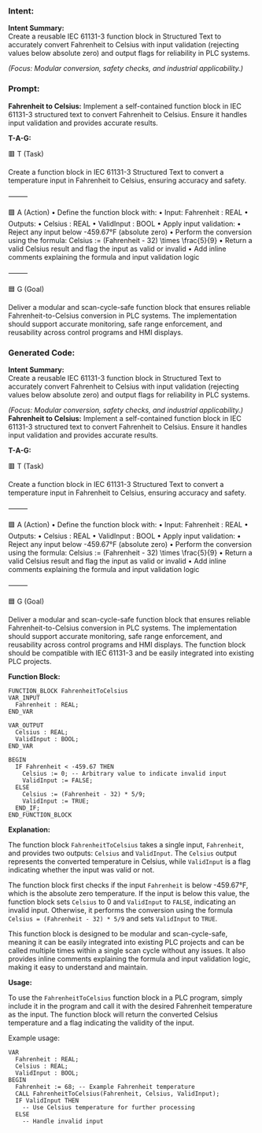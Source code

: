 ### Intent:
**Intent Summary:**  
Create a reusable IEC 61131-3 function block in Structured Text to accurately convert Fahrenheit to Celsius with input validation (rejecting values below absolute zero) and output flags for reliability in PLC systems.  

*(Focus: Modular conversion, safety checks, and industrial applicability.)*

### Prompt:
**Fahrenheit to Celsius:**
Implement a self-contained function block in IEC 61131-3 structured text to convert Fahrenheit to Celsius. Ensure it handles input validation and provides accurate results.

**T-A-G:**

🟥 T (Task)

Create a function block in IEC 61131-3 Structured Text to convert a temperature input in Fahrenheit to Celsius, ensuring accuracy and safety.

⸻

🟩 A (Action)
	•	Define the function block with:
	•	Input: Fahrenheit : REAL
	•	Outputs:
	•	Celsius : REAL
	•	ValidInput : BOOL
	•	Apply input validation:
	•	Reject any input below -459.67°F (absolute zero)
	•	Perform the conversion using the formula:
Celsius := (Fahrenheit - 32) \times \frac{5}{9}
	•	Return a valid Celsius result and flag the input as valid or invalid
	•	Add inline comments explaining the formula and input validation logic

⸻

🟦 G (Goal)

Deliver a modular and scan-cycle-safe function block that ensures reliable Fahrenheit-to-Celsius conversion in PLC systems. The implementation should support accurate monitoring, safe range enforcement, and reusability across control programs and HMI displays.

### Generated Code:
**Intent Summary:**  
Create a reusable IEC 61131-3 function block in Structured Text to accurately convert Fahrenheit to Celsius with input validation (rejecting values below absolute zero) and output flags for reliability in PLC systems.  

*(Focus: Modular conversion, safety checks, and industrial applicability.)*
**Fahrenheit to Celsius:**
Implement a self-contained function block in IEC 61131-3 structured text to convert Fahrenheit to Celsius. Ensure it handles input validation and provides accurate results.

**T-A-G:**

🟥 T (Task)

Create a function block in IEC 61131-3 Structured Text to convert a temperature input in Fahrenheit to Celsius, ensuring accuracy and safety.

⸻

🟩 A (Action)
	•	Define the function block with:
	•	Input: Fahrenheit : REAL
	•	Outputs:
	•	Celsius : REAL
	•	ValidInput : BOOL
	•	Apply input validation:
	•	Reject any input below -459.67°F (absolute zero)
	•	Perform the conversion using the formula:
Celsius := (Fahrenheit - 32) \times \frac{5}{9}
	•	Return a valid Celsius result and flag the input as valid or invalid
	•	Add inline comments explaining the formula and input validation logic

⸻

🟦 G (Goal)

Deliver a modular and scan-cycle-safe function block that ensures reliable Fahrenheit-to-Celsius conversion in PLC systems. The implementation should support accurate monitoring, safe range enforcement, and reusability across control programs and HMI displays. The function block should be compatible with IEC 61131-3 and be easily integrated into existing PLC projects.

**Function Block:**

```ST
FUNCTION_BLOCK FahrenheitToCelsius
VAR_INPUT
  Fahrenheit : REAL;
END_VAR

VAR_OUTPUT
  Celsius : REAL;
  ValidInput : BOOL;
END_VAR

BEGIN
  IF Fahrenheit < -459.67 THEN
    Celsius := 0; -- Arbitrary value to indicate invalid input
    ValidInput := FALSE;
  ELSE
    Celsius := (Fahrenheit - 32) * 5/9;
    ValidInput := TRUE;
  END_IF;
END_FUNCTION_BLOCK
```

**Explanation:**

The function block `FahrenheitToCelsius` takes a single input, `Fahrenheit`, and provides two outputs: `Celsius` and `ValidInput`. The `Celsius` output represents the converted temperature in Celsius, while `ValidInput` is a flag indicating whether the input was valid or not.

The function block first checks if the input `Fahrenheit` is below -459.67°F, which is the absolute zero temperature. If the input is below this value, the function block sets `Celsius` to 0 and `ValidInput` to `FALSE`, indicating an invalid input. Otherwise, it performs the conversion using the formula `Celsius = (Fahrenheit - 32) * 5/9` and sets `ValidInput` to `TRUE`.

This function block is designed to be modular and scan-cycle-safe, meaning it can be easily integrated into existing PLC projects and can be called multiple times within a single scan cycle without any issues. It also provides inline comments explaining the formula and input validation logic, making it easy to understand and maintain.

**Usage:**

To use the `FahrenheitToCelsius` function block in a PLC program, simply include it in the program and call it with the desired Fahrenheit temperature as the input. The function block will return the converted Celsius temperature and a flag indicating the validity of the input.

Example usage:

```ST
VAR
  Fahrenheit : REAL;
  Celsius : REAL;
  ValidInput : BOOL;
BEGIN
  Fahrenheit := 68; -- Example Fahrenheit temperature
  CALL FahrenheitToCelsius(Fahrenheit, Celsius, ValidInput);
  IF ValidInput THEN
    -- Use Celsius temperature for further processing
  ELSE
    -- Handle invalid input

